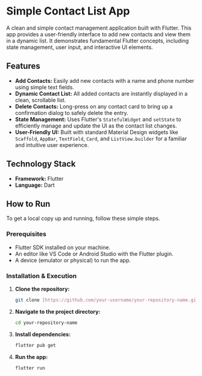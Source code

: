 # Simple Contact List App

A clean and simple contact management application built with Flutter. This app provides a user-friendly interface to add new contacts and view them in a dynamic list. It demonstrates fundamental Flutter concepts, including state management, user input, and interactive UI elements.



## Features

* **Add Contacts:** Easily add new contacts with a name and phone number using simple text fields.
* **Dynamic Contact List:** All added contacts are instantly displayed in a clean, scrollable list.
* **Delete Contacts:** Long-press on any contact card to bring up a confirmation dialog to safely delete the entry.
* **State Management:** Uses Flutter's `StatefulWidget` and `setState` to efficiently manage and update the UI as the contact list changes.
* **User-Friendly UI:** Built with standard Material Design widgets like `Scaffold`, `AppBar`, `TextField`, `Card`, and `ListView.builder` for a familiar and intuitive user experience.

## Technology Stack

* **Framework:** Flutter
* **Language:** Dart

## How to Run

To get a local copy up and running, follow these simple steps.

### Prerequisites

* Flutter SDK installed on your machine.
* An editor like VS Code or Android Studio with the Flutter plugin.
* A device (emulator or physical) to run the app.

### Installation & Execution

1.  **Clone the repository:**
    ```sh
    git clone [https://github.com/your-username/your-repository-name.git](https://github.com/your-username/your-repository-name.git)
    ```

2.  **Navigate to the project directory:**
    ```sh
    cd your-repository-name
    ```

3.  **Install dependencies:**
    ```sh
    flutter pub get
    ```

4.  **Run the app:**
    ```sh
    flutter run
    ```
